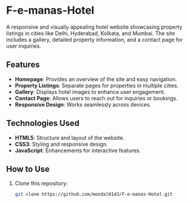 # F-e-manas-Hotel

A responsive and visually appealing hotel website showcasing property listings in cities like Delhi, Hyderabad, Kolkata, and Mumbai. The site includes a gallery, detailed property information, and a contact page for user inquiries.

## Features

- **Homepage**: Provides an overview of the site and easy navigation.
- **Property Listings**: Separate pages for properties in multiple cities.
- **Gallery**: Displays hotel images to enhance user engagement.
- **Contact Page**: Allows users to reach out for inquiries or bookings.
- **Responsive Design**: Works seamlessly across devices.

## Technologies Used

- **HTML5**: Structure and layout of the website.
- **CSS3**: Styling and responsive design.
- **JavaScript**: Enhancements for interactive features.

## How to Use

1. Clone this repository:
   ```bash
   git clone https://github.com/mondal0143/F-e-manas-Hotel.git
